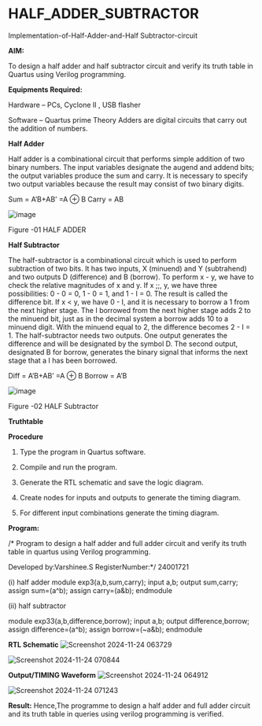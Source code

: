 # HALF_ADDER_SUBTRACTOR

Implementation-of-Half-Adder-and-Half Subtractor-circuit

**AIM:**

To design a half adder and half subtractor circuit and verify its truth table in Quartus using Verilog programming.

**Equipments Required:**

Hardware – PCs, Cyclone II , USB flasher 

Software – Quartus prime Theory Adders are digital circuits that carry out the addition of numbers.

**Half Adder**

Half adder is a combinational circuit that performs simple addition of two binary numbers. The input variables designate the augend and addend bits; the output variables produce the sum and carry. It is necessary to specify two output variables because the result may consist of two binary digits.

Sum = A’B+AB’ =A ⊕ B Carry = AB

![image](https://github.com/naavaneetha/HALF_ADDER_SUBTRACTOR/assets/154305477/bd4a0b2c-cdbc-4184-ab08-81578f121e1f)

Figure -01 HALF ADDER

**Half Subtractor**

The half-subtractor is a combinational circuit which is used to perform subtraction of two bits. It has two inputs, X (minuend) and Y (subtrahend) and two outputs D (difference) and B (borrow). To perform x - y, we have to check the relative magnitudes of x and y. If x ;;, y, we have three possibilities: 0 - 0 = 0, 1 - 0 = 1, and 1 - I = 0. The result is called the difference bit. If x < y, we have 0 - I, and it is necessary to borrow a 1 from the next higher stage. The I borrowed from the next higher stage adds 2 to the minuend bit, just as in the decimal system a borrow adds 10 to a minuend digit. With the minuend equal to 2, the difference becomes 2 - I = 1. The half-subtractor needs two outputs. One output generates the difference and will be designated by the symbol D. The second output, designated B for borrow, generates the binary signal that informs the next stage that a I has been borrowed. 

Diff = A’B+AB’ =A ⊕ B
Borrow = A’B

 ![image](https://github.com/naavaneetha/HALF_ADDER_SUBTRACTOR/assets/154305477/d76b099c-513f-4e7c-843a-e2fd028a531a)

Figure -02 HALF Subtractor

**Truthtable**

**Procedure**

1.	Type the program in Quartus software.

2.	Compile and run the program.

3.	Generate the RTL schematic and save the logic diagram.

4.	Create nodes for inputs and outputs to generate the timing diagram.

5.	For different input combinations generate the timing diagram.


**Program:**

/* Program to design a half adder and full adder circuit and verify its truth table in quartus using Verilog programming.

Developed by:Varshinee.S
RegisterNumber:*/ 24001721

(i) half adder
module exp3(a,b,sum,carry);
input a,b;
output sum,carry;
assign sum=(a^b);
assign carry=(a&b);
endmodule

(ii) half subtractor

module exp33(a,b,difference,borrow);
input a,b;
output difference,borrow;
assign difference=(a^b);
assign borrow=(~a&b);
endmodule

**RTL Schematic**
![Screenshot 2024-11-24 063729](https://github.com/user-attachments/assets/a74b5008-26fe-40cc-b821-c313bdf095c0)

![Screenshot 2024-11-24 070844](https://github.com/user-attachments/assets/2903b3d4-1999-454e-a0b8-669afabfc7bc)



**Output/TIMING Waveform**
![Screenshot 2024-11-24 064912](https://github.com/user-attachments/assets/900ed326-5970-4904-a10f-07eca77ab8c6)

![Screenshot 2024-11-24 071243](https://github.com/user-attachments/assets/efae62a9-2070-462d-828e-2560343805eb)

**Result:**
Hence,The programme to design a half adder and full adder circuit and its truth table in queries using verilog programming is verified.
